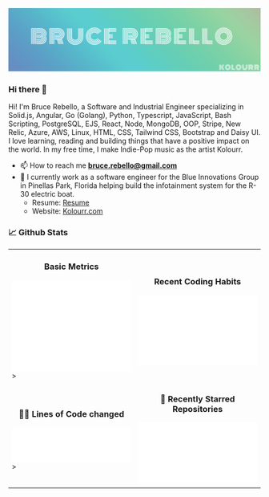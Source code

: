 [![Bruce Rebello's GitHub Banner](./images/brucerebello.png)](https://kolourr.com)

### Hi there 👋

Hi! I'm Bruce Rebello, a Software and Industrial Engineer specializing in Solid.js, Angular, Go (Golang), Python, Typescript, JavaScript, Bash Scripting, PostgreSQL, EJS, React, Node, MongoDB, OOP, Stripe, New Relic, Azure, AWS, Linux, HTML, CSS, Tailwind CSS, Bootstrap and Daisy UI. I love learning, reading and building things that have a positive impact on the world. In my free time, I make Indie-Pop music as the artist Kolourr.

- 📫 How to reach me **bruce.rebello@gmail.com**
- 🔨 I currently work as a software engineer for the Blue Innovations Group in Pinellas Park, Florida helping build the infotainment system for the R-30 electric boat.
  - Resume: [Resume](https://www.kolourr.com/static/resume.pdf)
  - Website: [Kolourr.com](https://www.kolourr.com)

### 📈 Github Stats

<div align="center">
  <table>
      <tr>
        <td width="50%">
          <h3 align="center">Basic Metrics</h3>
          <img align="center" src="/github-metrics.svg" alt="Metrics" width="500">>
        </td>
        <td width="50%">
          <h3 align="center">Recent Coding Habits</h3>
          <img align="center" src="metrics.plugin.habits.charts.svg" alt="Metrics"  width="500">
        </td>
      </tr>
       <tr>
        <td width="50%">
          <h3 align="center">👨‍💻 Lines of Code changed</h3>
          <img align="center" src="metrics.plugin.lines.svg" alt="Metrics" width="500">>
        </td>
        <td width="50%">
          <h3 align="center">🌟 Recently Starred Repositories</h3>
          <img align="center" src="metrics.plugin.stars.svg" alt="Metrics"  width="500">
        </td>
      </tr>
  </table>

